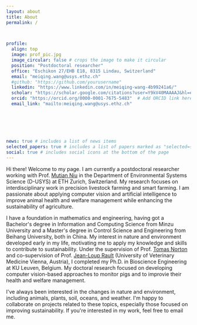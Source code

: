 ```yaml
---
layout: about
title: About
permalink: /

  

profile:
  align: top
  image: prof_pic.jpg
  image_circular: false # crops the image to make it circular
  position: "Postdoctoral researcher"
  office: "Eschikon 27/EHB E18, 8315 Lindau, Switzerland"
  email: "meiqing.wang@usys.ethz.ch"
  #github: "https://github.com/yourusername"
  linkedin: "https://www.linkedin.com/in/meiqing-wang-4b99241a6/"
  scholar: "https://scholar.google.com/citations?user=Y9kV40MAAAAJ&hl=en&oi=ao"  # Add Google Scholar URL
  orcid: "https://orcid.org/0000-0001-7675-5483"  # Add ORCID link here
  email_link: "mailto:meiqing.wang@usys.ethz.ch"

    
    
    
    

news: true # includes a list of news items
selected_papers: true # includes a list of papers marked as "selected={true}"
social: true # includes social icons at the bottom of the page
---
```

Hi there! Welcome to my page. I am currently a postdoctoral researcher working with Prof. [Mutian Niu](https://scholar.google.com/citations?user=3PurxN8AAAAJ&hl=en&oi=ao) in the Department of Environmental Systems Science (D-USYS) at ETH Zurich, Switzerland. My research focuses on interdisciplinary work in precision livestock farming and smart farming. I am passionate about applying computer vision and artificial intelligence to improve animal health and welfare management while enhancing the sustainability of agriculture.

I have a foundation in mathematics and engineering, having got a Bachelor's degree in Information and Computing Science from Minzu University and a Master's degree in Control Science and Engineering from Beihang University, both in China. My interest in nature and environment developed early in my life, motivating me to apply my knowledge and skills to contribute to sustainability. Under the supervision of Prof. [Tomas Norton](https://scholar.google.com/citations?user=6LuDd1oAAAAJ&hl=en&oi=ao) and co-supervision of Prof. [Jean-Loup Rault](https://www.vetmeduni.ac.at/en/animal-welfare-science/about-us/head) (University of Veterinary Medicine Vienna, Austria), I completed my Ph.D. in Bioscience Engineering at KU Leuven, Belgium. My doctoral research focused on developing computer vision-based approaches to monitor pigs and to improvie their health and welfare management. 

I've always been interested in the changes in nature and environment, including animals, plants, soil, oceans, and weather. I'm happy to collaborate on projects related to these topics, especially those focused on improving sustainability. If you're interested in my work, feel free to email me.



